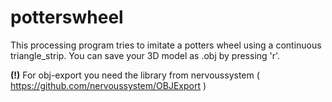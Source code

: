 potterswheel
============

This processing program tries to imitate a potters wheel using a continuous triangle_strip.
You can save your 3D model as .obj by pressing 'r'.

**(!)** For obj-export you need the library from nervoussystem ( https://github.com/nervoussystem/OBJExport ) 
